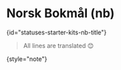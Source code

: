 # Norsk Bokmål (nb)
{id="statuses-starter-kits-nb-title"}


> All lines are translated 😊
>
{style="note"}
